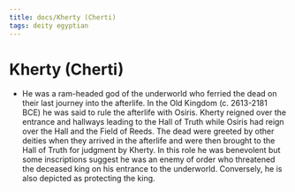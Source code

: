 ```yaml
---
title: docs/Kherty (Cherti)
tags: deity egyptian
---
```


# Kherty (Cherti)
- He was a ram-headed god of the underworld who ferried the dead on their last journey into the afterlife. In the Old Kingdom (c. 2613-2181 BCE) he was said to rule the afterlife with Osiris. Kherty reigned over the entrance and hallways leading to the Hall of Truth while Osiris had reign over the Hall and the Field of Reeds. The dead were greeted by other deities when they arrived in the afterlife and were then brought to the Hall of Truth for judgment by Kherty. In this role he was benevolent but some inscriptions suggest he was an enemy of order who threatened the deceased king on his entrance to the underworld. Conversely, he is also depicted as protecting the king.